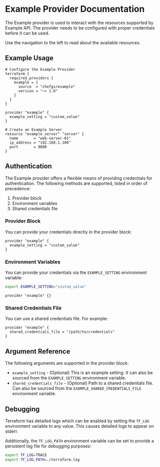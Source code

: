 # Example Provider Documentation

The Example provider is used to interact with the resources supported by Example API. The provider needs to be configured with proper credentials before it can be used.

Use the navigation to the left to read about the available resources.

## Example Usage

```hcl
# Configure the Example Provider
terraform {
  required_providers {
    example = {
      source  = "chefgs/example"
      version = "~> 1.0"
    }
  }
}

provider "example" {
  example_setting = "custom_value"
}

# Create an Example Server
resource "example_server" "server" {
  name       = "web-server-01"
  ip_address = "192.168.1.100"
  port       = 8080
}
```

## Authentication

The Example provider offers a flexible means of providing credentials for authentication. The following methods are supported, listed in order of precedence:

1. Provider block
2. Environment variables
3. Shared credentials file

### Provider Block

You can provide your credentials directly in the provider block:

```hcl
provider "example" {
  example_setting = "custom_value"
}
```

### Environment Variables

You can provide your credentials via the `EXAMPLE_SETTING` environment variable:

```sh
export EXAMPLE_SETTING="custom_value"
```

```hcl
provider "example" {}
```

### Shared Credentials File

You can use a shared credentials file. For example:

```hcl
provider "example" {
  shared_credentials_file = "/path/to/credentials"
}
```

## Argument Reference

The following arguments are supported in the provider block:

* `example_setting` - (Optional) This is an example setting. It can also be sourced from the `EXAMPLE_SETTING` environment variable.
* `shared_credentials_file` - (Optional) Path to a shared credentials file. Can also be sourced from the `EXAMPLE_SHARED_CREDENTIALS_FILE` environment variable.

## Debugging

Terraform has detailed logs which can be enabled by setting the `TF_LOG` environment variable to any value. This causes detailed logs to appear on stderr.

Additionally, the `TF_LOG_PATH` environment variable can be set to provide a persistent log file for debugging purposes:

```sh
export TF_LOG=TRACE
export TF_LOG_PATH=./terraform.log
```
